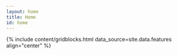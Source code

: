 ```yaml
---
layout: home
title: Home
id: home
---
```


{% include content/gridblocks.html data_source=site.data.features align="center" %}
